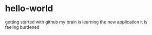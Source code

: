 # hello-world
getting started with github
my brain is learning the new application it is feeling burdened
